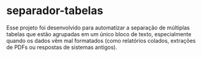 # separador-tabelas
Esse projeto foi desenvolvido para automatizar a separação de múltiplas tabelas que estão agrupadas em um único bloco de texto, especialmente quando os dados vêm mal formatados (como relatórios colados, extrações de PDFs ou respostas de sistemas antigos).
